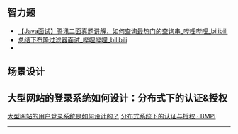 ## 智力题
- [【Java面试】腾讯二面真题讲解，如何查询最热门的查询串_哔哩哔哩_bilibili](https://www.bilibili.com/video/BV1au411h7Gd/?buvid=Y1422518958DC89F440E8F99EA2EB202E71F&is_story_h5=false&mid=fvUvCh5BwXrAzJaP4zq0%2Fg%3D%3D&p=1&plat_id=116&share_from=ugc&share_medium=iphone&share_plat=ios&share_session_id=62E245DF-41D8-4D66-B99F-8B694F000584&share_source=WEIXIN&share_tag=s_i&timestamp=1686892351&unique_k=pfGNUUe&up_id=1031543543)
- [总结下布隆过滤器面试_哔哩哔哩_bilibili](https://www.bilibili.com/video/BV1Mo4y1J7cy/?buvid=Y1422518958DC89F440E8F99EA2EB202E71F&is_story_h5=false&mid=fvUvCh5BwXrAzJaP4zq0%2Fg%3D%3D&p=1&plat_id=116&share_from=ugc&share_medium=iphone&share_plat=ios&share_session_id=520AA489-3CD6-4CCF-9BBE-E4FD07319028&share_source=WEIXIN&share_tag=s_i&timestamp=1686892563&unique_k=8Fdgd5V&up_id=237262182)
- 

## 场景设计
## 大型网站的登录系统如何设计：分布式下的认证&授权
[大型网站的用户登录系统是如何设计的？]( https://www.zhihu.com/question/25400195/answer/2560614777)
[分布式系统下的认证与授权 · BMPI](https://www.bmpi.dev/dev/distributed-system/authentication-and-authorization/)


---
